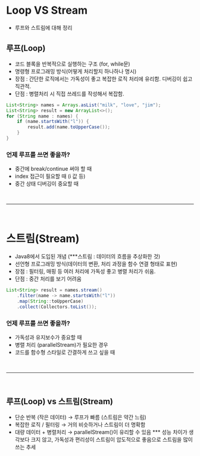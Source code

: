 # Loop VS Stream
- 루프와 스트림에 대해 정리


## 루프(Loop)
- 코드 블록을 반복적으로 실행하는 구조 (for, while문)
- 명령형 프로그래밍 방식(어떻게 처리할지 하나하나 명시)
- 장점 : 간단한 로직에서는 가독성이 좋고 복잡한 로직 처리에 유리함. 디버깅이 쉽고 직관적.
- 단점 : 병렬처리 시 직접 쓰레드를 작성해서 복잡함.
```java
List<String> names = Arrays.asList("milk", "love", "jim");
List<String> result = new ArrayList<>();
for (String name : names) {
    if (name.startsWith("l")) {
        result.add(name.toUpperCase());
    }
}
```

### 언제 루프를 쓰면 좋을까?
- 중간에 break/continue 써야 할 때
- index 접근이 필요할 때 (i 값 등)
- 중간 상태 디버깅이 중요할 때

<br>

----

<br>


# 스트림(Stream)
- Java8에서 도입된 개념 (***스트림 : 데이터의 흐름을 추상화한 것)
- 선언형 프로그래밍 방식(데이터의 변환, 처리 과정을 함수 연결 형태로 표현)
- 장점 : 필터링, 매핑 등 여러 처리에 가독성 좋고 병렬 처리가 쉬움.
- 단점 : 중간 처리를 보기 어려움

```java
List<String> result = names.stream()
    .filter(name -> name.startsWith("l"))
    .map(String::toUpperCase)
    .collect(Collectors.toList());
```

### 언제 루프를 쓰면 좋을까?
- 가독성과 유지보수가 중요할 때
- 병렬 처리 (parallelStream)가 필요한 경우
- 코드를 함수형 스타일로 간결하게 쓰고 싶을 때

<br>

----

<br>

## 루프(Loop) vs 스트림(Stream)
- 단순 반복 (작은 데이터) → 루프가 빠름 (스트림은 약간 느림)
- 복잡한 로직 / 필터링	→ 거의 비슷하거나 스트림이 더 명확함
- 대량 데이터 + 병렬처리 → parallelStream()이 유리할 수 있음
*** 성능 차이가 생각보다 크지 않고, 가독성과 편리성이 스트림이 압도적으로 좋음으로 스트림을 많이 쓰는 추세